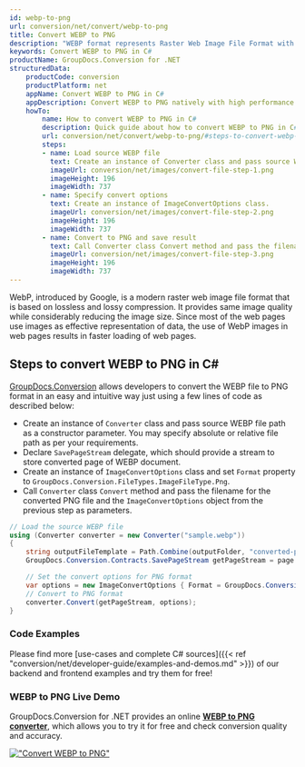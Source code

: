 ```yaml
---
id: webp-to-png
url: conversion/net/convert/webp-to-png
title: Convert WEBP to PNG
description: "WEBP format represents Raster Web Image File Format with .webp extension. Learn how to convert WEBP to PNG file programmatically in C# language using GroupDocs.Conversion for .NET library."
keywords: Convert WEBP to PNG in C#
productName: GroupDocs.Conversion for .NET
structuredData:
    productCode: conversion
    productPlatform: net
    appName: Convert WEBP to PNG in C#
    appDescription: Convert WEBP to PNG natively with high performance using C# language and server side GroupDocs.Conversion for .NET APIs, without the use of any software like Microsoft or Open Office.
    howTo:
        name: How to convert WEBP to PNG in C# 
        description: Quick guide about how to convert WEBP to PNG in C# with high performance and accuracy.
        url: conversion/net/convert/webp-to-png/#steps-to-convert-webp-to-png-in-c
        steps:
        - name: Load source WEBP file 
          text: Create an instance of Converter class and pass source WEBP file path as a constructor parameter. You may specify absolute or relative file path as per your requirements. 
          imageUrl: conversion/net/images/convert-file-step-1.png
          imageHeight: 196
          imageWidth: 737
        - name: Specify convert options 
          text: Create an instance of ImageConvertOptions class.
          imageUrl: conversion/net/images/convert-file-step-2.png
          imageHeight: 196
          imageWidth: 737
        - name: Convert to PNG and save result 
          text: Call Converter class Convert method and pass the filename for the converted HTML file and the ImageConvertOptions object from the previous step as parameters.
          imageUrl: conversion/net/images/convert-file-step-3.png
          imageHeight: 196
          imageWidth: 737
---
```


WebP, introduced by Google, is a modern raster web image file format that is based on lossless and lossy compression. It provides same image quality while considerably reducing the image size. Since most of the web pages use images as effective representation of data, the use of WebP images in web pages results in faster loading of web pages.

## Steps to convert WEBP to PNG in C#

[GroupDocs.Conversion](https://products.groupdocs.com/conversion/net) allows developers to convert the WEBP file to PNG format in an easy and intuitive way just using a few lines of code as described below:

* Create an instance of `Converter` class and pass source WEBP file path as a constructor parameter. You may specify absolute or relative file path as per your requirements. 
* Declare `SavePageStream` delegate, which should provide a stream to store converted page of WEBP document.
* Create an instance of `ImageConvertOptions` class and set `Format` property to `GroupDocs.Conversion.FileTypes.ImageFileType.Png`.
* Call `Converter` class `Convert` method and pass the filename for the converted PNG file and the `ImageConvertOptions` object from the previous step as parameters.

```csharp
// Load the source WEBP file
using (Converter converter = new Converter("sample.webp"))
{
    string outputFileTemplate = Path.Combine(outputFolder, "converted-page-{0}.png");
    GroupDocs.Conversion.Contracts.SavePageStream getPageStream = page => new FileStream(string.Format(outputFileTemplate, page), FileMode.Create);

    // Set the convert options for PNG format
    var options = new ImageConvertOptions { Format = GroupDocs.Conversion.FileTypes.ImageFileType.Png };   
    // Convert to PNG format
    converter.Convert(getPageStream, options);
}
```

### Code Examples

Please find more [use-cases and complete C# sources]({{< ref "conversion/net/developer-guide/examples-and-demos.md" >}}) of our backend and frontend examples and try them for free!

### WEBP to PNG Live Demo

GroupDocs.Conversion for .NET provides an online [**WEBP to PNG converter**](https://products.groupdocs.app/conversion/webp-to-png), which allows you to try it for free and check conversion quality and accuracy.

[!["Convert WEBP to PNG"](conversion/net/images/convert-to-png/convert-webp-to-png.png)](https://products.groupdocs.app/conversion/webp-to-png)